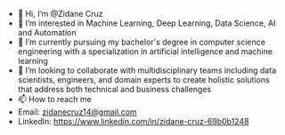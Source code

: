 - 👋 Hi, I’m @Zidane Cruz
- 👀 I’m interested in Machine Learning, Deep Learning, Data Science, AI  and Automation
- 🌱 I’m currently pursuing my bachelor's degree in computer science engineering with a specialization in artificial intelligence and machine learning
- 💞️ I’m looking to collaborate with multidisciplinary teams including data scientists, engineers, and domain experts to create holistic solutions that address both technical and business challenges
- 📫 How to reach me
- Email: zidanecruz14@gmail.com
- LinkedIn: https://www.linkedin.com/in/zidane-cruz-69b0b1248

<!---
Zidane-263/Zidane-263 is a ✨ special ✨ repository because its `README.md` (this file) appears on your GitHub profile.
You can click the Preview link to take a look at your changes.
--->
